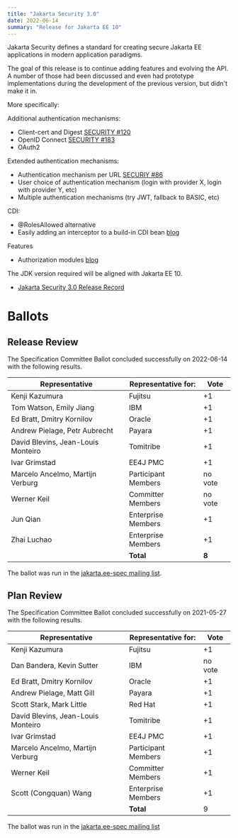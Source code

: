 ```yaml
---
title: "Jakarta Security 3.0"
date: 2022-06-14
summary: "Release for Jakarta EE 10"
---
```

Jakarta Security defines a standard for creating secure Jakarta EE applications in modern application paradigms.

The goal of this release is to continue adding features and evolving the API. A number of those had been discussed and even had prototype implementations during the development of the previous version, but didn't make it in.

More specifically:

Additional authentication mechanisms:
* Client-cert and Digest [SECURITY #120](https://github.com/eclipse-ee4j/security-api/issues/120)
* OpenID Connect [SECURITY #183](https://github.com/eclipse-ee4j/security-api/issues/183)
* OAuth2 

Extended authentication mechanisms:
* Authentication mechanism per URL [SECURIY #86](https://github.com/eclipse-ee4j/security-api/issues/86)
* User choice of authentication mechanism (login with provider X, login with provider Y, etc)
* Multiple authentication mechanisms (try JWT, fallback to BASIC, etc)


CDI:
* @RolesAllowed alternative
* Easily adding an interceptor to a build-in CDI bean [blog](https://arjan-tijms.omnifaces.org/2017/08/dynamically-adding-interceptor-to-build.html) 


Features
* Authorization modules [blog](https://arjan-tijms.omnifaces.org/2016/07/simplified-custom-authorization-rules.html)

The JDK version required will be aligned with Jakarta EE 10.

* [Jakarta Security 3.0 Release Record](https://projects.eclipse.org/projects/ee4j.es/releases/3.0)

# Ballots

## Release Review

The Specification Committee Ballot concluded successfully on 2022-06-14 with the following results.

| Representative                                 | Representative for: | Vote    |
|------------------------------------------------|---------------------|---------|
| Kenji Kazumura                                 | Fujitsu             |    +1   |
| Tom Watson, Emily Jiang                        | IBM                 |    +1   |
| Ed Bratt, Dmitry Kornilov                      | Oracle              |    +1   |
| Andrew Pielage, Petr Aubrecht                  | Payara              |    +1   |
| David Blevins, Jean-Louis Monteiro             | Tomitribe           |    +1   |
| Ivar Grimstad                                  | EE4J PMC            |    +1   |
| Marcelo Ancelmo, Martijn Verburg               | Participant Members | no vote |
| Werner Keil                                    | Committer Members   | no vote |
| Jun Qian                                       | Enterprise Members  |    +1   |
| Zhai Luchao                                    | Enterprise Members  |    +1   |
|                                                | **Total**           |  **8**  |

The ballot was run in the [jakarta.ee-spec mailing list](https://www.eclipse.org/lists/jakarta.ee-spec/msg02641.html).

## Plan Review

The Specification Committee Ballot concluded successfully on 2021-05-27 with the following results.

| Representative                                 | Representative for: | Vote |
|------------------------------------------------|---------------------|------|
| Kenji Kazumura                                 | Fujitsu             |  +1  |
| Dan Bandera, Kevin Sutter                      | IBM                 | no vote |
| Ed Bratt, Dmitry Kornilov                      | Oracle              |  +1  |
| Andrew Pielage, Matt Gill                      | Payara              |  +1  |
| Scott Stark, Mark Little                       | Red Hat             |  +1  |
| David Blevins, Jean-Louis Monteiro             | Tomitribe           |  +1  |
| Ivar Grimstad                                  | EE4J PMC            |  +1  |
| Marcelo Ancelmo, Martijn Verburg               | Participant Members |  +1  |
| Werner Keil                                    | Committer Members   |  +1  |
| Scott (Congquan) Wang                          | Enterprise Members  |  +1  |
|                                                | **Total**           |  9   |

The ballot was run in the [jakarta.ee-spec mailing list](https://www.eclipse.org/lists/jakarta.ee-spec/msg01743.html)
